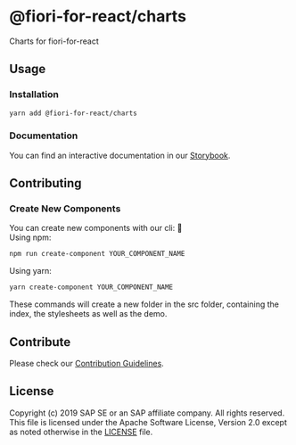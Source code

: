 # @fiori-for-react/charts
Charts for fiori-for-react

## Usage

### Installation
```bash
yarn add @fiori-for-react/charts
```

### Documentation
You can find an interactive documentation in our [Storybook](https://github.com/pages/SAP/fiori-for-react/).

## Contributing

### Create New Components

You can create new components with our cli: 🎉<br>
Using npm:
```bash
npm run create-component YOUR_COMPONENT_NAME
```
Using yarn:
```bash
yarn create-component YOUR_COMPONENT_NAME
```
These commands will create a new folder in the src folder, containing the index, the stylesheets as well as the demo.

## Contribute
Please check our [Contribution Guidelines](https://github.com/SAP/fiori-for-react/blob/master/CONTRIBUTING.md).

## License
Copyright (c) 2019 SAP SE or an SAP affiliate company. All rights reserved.
This file is licensed under the Apache Software License, Version 2.0 except as noted otherwise in the [LICENSE](https://github.com/SAP/fiori-for-react/blob/master/LICENSE) file.
